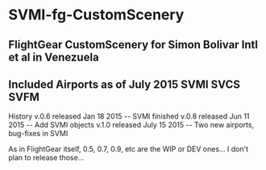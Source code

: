 # SVMI-fg-CustomScenery
FlightGear CustomScenery for Simon Bolivar Intl et al in Venezuela
------------------------------------------------------------------
Included Airports as of July 2015
SVMI
SVCS
SVFM
------------------------------------------------------------------
History
v.0.6 released Jan 18 2015 -- SVMI finished
v.0.8 released Jun 11 2015 -- Add SVMI objects
v.1.0 released July 15 2015 -- Two new airports, bug-fixes in SVMI

As in FlightGear itself, 0.5, 0.7, 0.9, etc are the WIP or DEV ones... I don't plan to release those...


